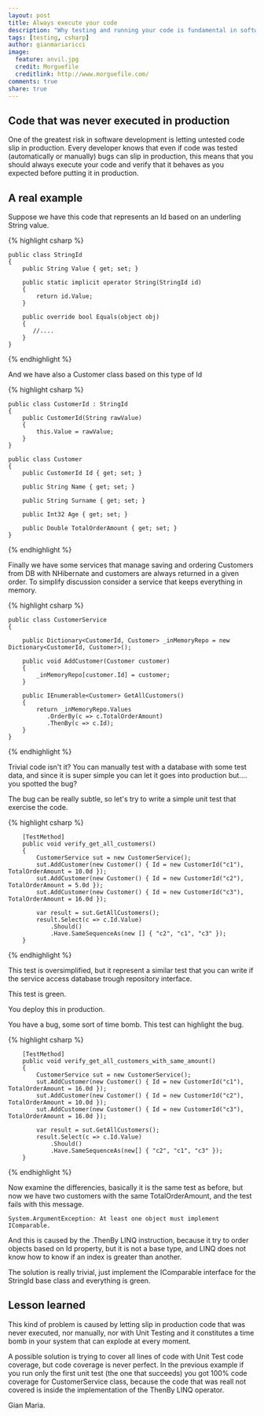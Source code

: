```yaml
---
layout: post
title: Always execute your code
description: "Why testing and running your code is fundamental in software development"
tags: [testing, csharp]
author: gianmariaricci
image:
  feature: anvil.jpg
  credit: Morguefile
  creditlink: http://www.morguefile.com/
comments: true
share: true
---
```


## Code that was never executed in production

One of the greatest risk in software development is letting untested code slip in production. Every developer knows that even if code was tested (automatically or manually) bugs can slip in production, this means that you should always execute your code and verify that it behaves as you expected before putting it in production.

## A real example

Suppose we have this code that represents an Id based on an underling String value.

{% highlight csharp %}

	public class StringId
	{
	    public String Value { get; set; }
	
	    public static implicit operator String(StringId id)
	    {
	        return id.Value;
	    }
	
	    public override bool Equals(object obj)
	    {
	       //....
	    }
	}

{% endhighlight %}

And we have also a Customer class based on this type of Id

{% highlight csharp %}

    public class CustomerId : StringId
    {
        public CustomerId(String rawValue)
        {
            this.Value = rawValue;
        }
    }

    public class Customer
    {
        public CustomerId Id { get; set; }

        public String Name { get; set; }

        public String Surname { get; set; }

        public Int32 Age { get; set; }

        public Double TotalOrderAmount { get; set; }
    }

{% endhighlight %}

Finally we have some services that manage saving and ordering Customers from DB with NHibernate and customers are always returned in a given order. To simplify discussion consider a service that keeps everything in memory.

{% highlight csharp %}

    public class CustomerService
    {

        public Dictionary<CustomerId, Customer> _inMemoryRepo = new Dictionary<CustomerId, Customer>();

        public void AddCustomer(Customer customer)
        {
            _inMemoryRepo[customer.Id] = customer;      
        }

        public IEnumerable<Customer> GetAllCustomers()
        {
            return _inMemoryRepo.Values
               .OrderBy(c => c.TotalOrderAmount)
               .ThenBy(c => c.Id);
        }
    }

{% endhighlight %}

Trivial code isn't it? You can manually test with a database with some test data, and since it is super simple you can let it goes into production but.... you spotted the bug? 

The bug can be really subtle, so let's try to write a simple unit test that exercise the code.

{% highlight csharp %}

        [TestMethod]
        public void verify_get_all_customers()
        {
            CustomerService sut = new CustomerService();
            sut.AddCustomer(new Customer() { Id = new CustomerId("c1"), TotalOrderAmount = 10.0d });
            sut.AddCustomer(new Customer() { Id = new CustomerId("c2"), TotalOrderAmount = 5.0d });
            sut.AddCustomer(new Customer() { Id = new CustomerId("c3"), TotalOrderAmount = 16.0d });

            var result = sut.GetAllCustomers();
            result.Select(c => c.Id.Value)
                .Should()
                .Have.SameSequenceAs(new [] { "c2", "c1", "c3" });
        }

{% endhighlight %}

This test is oversimplified, but it represent a similar test that you can write if the service access database trough repository interface. 

This test is green.

You deploy this in production.

You have a bug, some sort of time bomb. This test can highlight the bug.

{% highlight csharp %}

        [TestMethod]
        public void verify_get_all_customers_with_same_amount()
        {
            CustomerService sut = new CustomerService();
            sut.AddCustomer(new Customer() { Id = new CustomerId("c1"), TotalOrderAmount = 16.0d });
            sut.AddCustomer(new Customer() { Id = new CustomerId("c2"), TotalOrderAmount = 10.0d });
            sut.AddCustomer(new Customer() { Id = new CustomerId("c3"), TotalOrderAmount = 16.0d });

            var result = sut.GetAllCustomers();
            result.Select(c => c.Id.Value)
                .Should()
                .Have.SameSequenceAs(new[] { "c2", "c1", "c3" });
        }

{% endhighlight %}

Now examine the differencies, basically it is the same test as before, but now we have two customers with the same TotalOrderAmount, and the test fails with this message.

	System.ArgumentException: At least one object must implement IComparable.

And this is caused by the .ThenBy LINQ instruction, because it try to order objects based on Id property, but it is not a base type, and LINQ does not know how to know if an index is greater than another.

The solution is really trivial, just implement the IComparable interface for the StringId base class and everything is green.

## Lesson learned

This kind of problem is caused by letting slip in production code that was never executed, nor manually, nor with Unit Testing and it constitutes a time bomb in your system that can explode at every moment.

A possible solution is trying to cover all lines of code with Unit Test code coverage, but code coverage is never perfect. In the previous example if you run only the first unit test (the one that succeeds) you got 100% code coverage for CustomerService class, because the code that was reall not covered is inside the implementation of the ThenBy LINQ operator.

Gian Maria.
